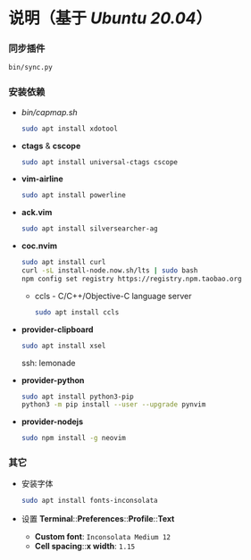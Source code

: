 说明（基于 *Ubuntu 20.04*）
====================================================================================================

### 同步插件

```sh
bin/sync.py
```

### 安装依赖

* *bin/capmap.sh*

  ```sh
  sudo apt install xdotool
  ```

* **ctags** & **cscope**

  ```sh
  sudo apt install universal-ctags cscope
  ```

* **vim-airline**

  ```sh
  sudo apt install powerline
  ```

* **ack.vim**

  ```sh
  sudo apt install silversearcher-ag
  ```

* **coc.nvim**

  ```sh
  sudo apt install curl
  curl -sL install-node.now.sh/lts | sudo bash
  npm config set registry https://registry.npm.taobao.org
  ```

  * ccls - C/C++/Objective-C language server

    ```sh
    sudo apt install ccls
    ```

* **provider-clipboard**

  ```sh
  sudo apt install xsel
  ```
  ssh: lemonade

* **provider-python**

  ```sh
  sudo apt install python3-pip
  python3 -m pip install --user --upgrade pynvim
  ```

* **provider-nodejs**

  ```sh
  sudo npm install -g neovim
  ```

### 其它

* 安装字体

  ```sh
  sudo apt install fonts-inconsolata
  ```

* 设置 **Terminal**::**Preferences**::**Profile**::**Text**

  * **Custom font**: `Inconsolata Medium 12`
  * **Cell spacing**::**x width**: `1.15`
